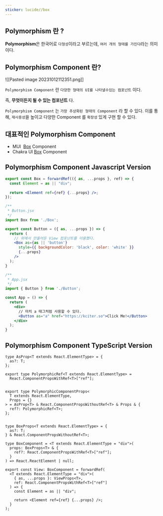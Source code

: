 ```yaml
---
sticker: lucide//box
---
```

## Polymorphism 란 ?
**Polymorphism**은 한국어로 `다형성`이라고 부르는데, `여러 개의 형태를 가진다`라는 의미이다. 
## Polymorphism Component 란?
![[Pasted image 20231012112351.png]]

`Polymorphism Component` 란 `다양한 형태의 UI를 나타낼수있는 컴포넌트` 이다.

즉, **무엇이든지 될 수 있는 컴포넌트** 다.

`Polymorphism Component` 는 `가장 추상화된 형태의 Component` 라 할 수 있다.
이를 통해, `재사용성`을 높이고 다양한 Component 를 `확장성` 있게 구현 할 수 있다.

## 대표적인 Polymorphism Component

- MUI  [Box](https://mui.com/material-ui/react-box/) Component
- Chakra UI [Box](https://chakra-ui.com/docs/components/box) Component

## Polymorphism Component Javascript Version

```jsx
export const Box = forwardRef(({ as, ...props }, ref) => {
  const Element = as || "div";
  
  return <Element ref={ref} {...props} />;
});
```

```jsx
/**
 * Button.jsx
 */
import Box from './Box';

export const Button = ({ as, ...props }) => {
  return (
    // 위에서 만들어둔 View 컴포넌트를 이용했다.
    <Box as={as || 'button'}
      style={{ backgroundColor: 'black', color: 'white' }} 
      {...props} 
    />
  );
}

/**
 * App.jsx
 */
import { Button } from './Button';

const App = () => {
  return (
    <div>
      // 마치 a 태그처럼 사용할 수 있다.
      <Button as="a" href="https://kciter.so">Click Me!</Button>
    </div>
  );
}
```

## Polymorphism Component TypeScript Version

```tsx
type AsProp<T extends React.ElementType> = {
  as?: T;
};

export type PolymorphicRef<T extends React.ElementType> =
  React.ComponentPropsWithRef<T>["ref"];


export type PolymorphicComponentProps<
  T extends React.ElementType,
  Props = {}
> = AsProp<T> & React.ComponentPropsWithoutRef<T> & Props & {
  ref?: PolymorphicRef<T>;
};


type BoxProps<T extends React.ElementType> = {
  as?: T;
} & React.ComponentPropsWithoutRef<T>;

type BoxComponent = <T extends React.ElementType = "div">(
  props: BoxProps<T> & {
    ref?: React.ComponentPropsWithRef<T>["ref"];
  }
) => React.ReactElement | null;

export const View: BoxComponent = forwardRef(
  <T extends React.ElementType = "div">(
    { as, ...props }: ViewProps<T>,
    ref: React.ComponentPropsWithRef<T>["ref"]
  ) => {
    const Element = as || "div";
    
    return <Element ref={ref} {...props} />;
  }
);
```